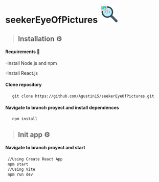 # seekerEyeOfPictures <img src="/src/assets/images/iconSearching.png" width="55px">

 >## Installation ⚙
  #### Requirements 📝
   -Install Node.js and npm
   
   -Install React.js
  #### Clone repository
       git clone https://github.com/Agustin15/seekerEyeOfPictures.git
   
  #### Navigate to branch proyect and install dependences
       npm install

 >## Init app ⚙
   #### Navigate to branch proyect and start 
   
     //Using Create React App
     npm start
     //Using Vite
     npm run dev

